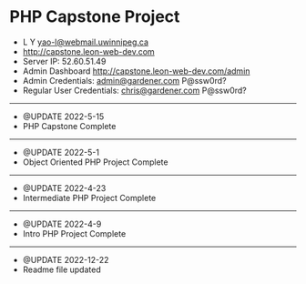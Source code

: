 # PHP Capstone Project

- L Y <yao-l@webmail.uwinnipeg.ca>
- <http://capstone.leon-web-dev.com>
- Server IP: 52.60.51.49
- Admin Dashboard <http://capstone.leon-web-dev.com/admin>
- Admin Credentials: admin@gardener.com  P@ssw0rd?
- Regular User Credentials: chris@gardener.com  P@ssw0rd?

---

- @UPDATE 2022-5-15
- PHP Capstone Complete

---

- @UPDATE 2022-5-1
- Object Oriented PHP Project Complete

---

- @UPDATE 2022-4-23
- Intermediate PHP Project Complete

---

- @UPDATE 2022-4-9
- Intro PHP Project Complete

---

- @UPDATE 2022-12-22
- Readme file updated
